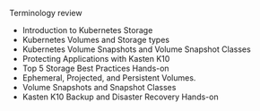 Terminology review
- Introduction to Kubernetes Storage
- Kubernetes Volumes and Storage types
- Kubernetes Volume Snapshots and Volume Snapshot Classes
- Protecting Applications with Kasten K10
- Top 5 Storage Best Practices
Hands-on
- Ephemeral, Projected, and Persistent Volumes.
- Volume Snapshots and Snapshot Classes
- Kasten K10 Backup and Disaster Recovery Hands-on
